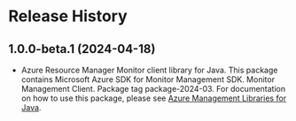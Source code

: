 # Release History

## 1.0.0-beta.1 (2024-04-18)

- Azure Resource Manager Monitor client library for Java. This package contains Microsoft Azure SDK for Monitor Management SDK. Monitor Management Client. Package tag package-2024-03. For documentation on how to use this package, please see [Azure Management Libraries for Java](https://aka.ms/azsdk/java/mgmt).
